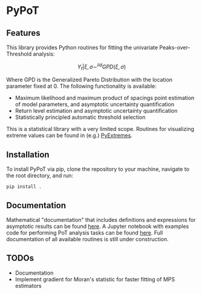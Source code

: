 # PyPoT

## Features

This library provides Python routines for fitting the univariate Peaks-over-Threshold analysis:

```math
Y_t | \xi, \sigma \sim^{iid} GPD(\xi, \sigma)
```

Where GPD is the Generalized Pareto Distribution with the location parameter fixed at 0.  The following functionality is available:

- Maximum likelihood and maximum product of spacings point estimation of model parameters, and asymptotic uncertainty quantification
- Return level estimation and asymptotic uncertainty quantification
- Statistically principled automatic threshold selection

This is a statistical library with a very limited scope. Routines for visualizing extreme values can be found in (e.g.) [PyExtremes](https://github.com/georgebv/pyextremes).

## Installation

To install PyPoT via pip, clone the repository to your machine, navigate to the root directory, and run:

`pip install .`

## Documentation

Mathematical "documentation" that includes definitions and expressions for asymptotic results can be found [here](stats.md).  A Jupyter notebook with examples code for performing PoT analysis tasks can be found [here](pypot/examples/PyPoT_examples.ipynb).  Full documentation of all available routines is still under construction.

## TODOs

- Documentation
- Implement gradient for Moran's statistic for faster fitting of MPS estimators
